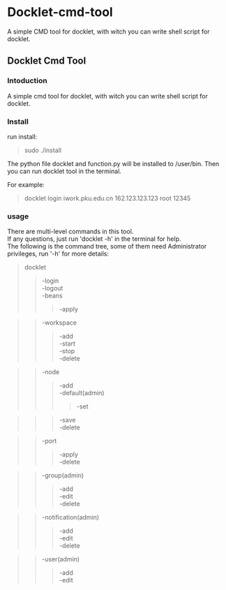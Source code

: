 # Docklet-cmd-tool
A simple CMD tool for docklet, with witch you can write shell script for docklet.
## Docklet Cmd Tool

### Intoduction
A simple cmd tool for docklet, with witch you can write shell script for docklet.
### Install
run install:  
> sudo ./install  

The python file docklet and function.py will be installed to /user/bin. Then you can run docklet tool in the terminal.   
  

For example:  
> docklet login iwork.pku.edu.cn 162.123.123.123 root 12345  

### usage
There are multi-level commands in this tool.  
If any questions, just  run 'docklet -h' in the terminal for help.  
The following is the command tree, some of them need Administrator privileges, run '-h' for more details:   
> docklet  
>>-login  
>>-logout  
>>-beans  
>>>-apply  

>>-workspace  
>>>-add  
>>>-start  
>>>-stop  
>>>-delete  

>>-node  
>>>-add  
>>>-default(admin)  
>>>>-set  

>>>-save  
>>>-delete  

>>-port  
>>>-apply  
>>>-delete  

>>-group(admin)  
>>>-add  
>>>-edit  
>>>-delete  

>>-notification(admin)  
>>>-add  
>>>-edit  
>>>-delete  

>>-user(admin)  
>>>-add  
>>>-edit  
